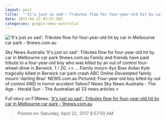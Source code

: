```yaml
---
layout: post
title:  "'It's just so sad': Tributes flow for four-year-old hit by car in Melbourne car park - 9news.com.au"
date: 2017-04-22 03:57:50Z
categories: google-news-australia
---
```


!['It's just so sad': Tributes flow for four-year-old hit by car in Melbourne car park - 9news.com.au](http://9network-vod-progressive.akamaized.net/media2/664969388001/2017/04/664969388001_5407471166001_5407446755001-vs.jpg)

Sky News Australia 'It's just so sad': Tributes flow for four-year-old hit by car in Melbourne car park 9news.com.au Family and friends have paid tribute to a four-year-old boy who was killed by an out of control four-wheel-drive in Berwick. 1 / 20. +> ... Family mourn 4yo Brax Aidan Kyle tragically killed in Berwick car park crash ABC Online Devastated family mourn 'darling Brax' NEWS.com.au Pictured: Four-year-old boy killed by out of control 4WD in horror accident Yahoo7 News Sky News Australia - The Age - Herald Sun - The Australian all 33 news articles »


Full story on F3News: ['It's just so sad': Tributes flow for four-year-old hit by car in Melbourne car park - 9news.com.au](http://www.f3nws.com/n/qJm4BC)

> Posted on: Saturday, April 22, 2017 8:57:50 AM
